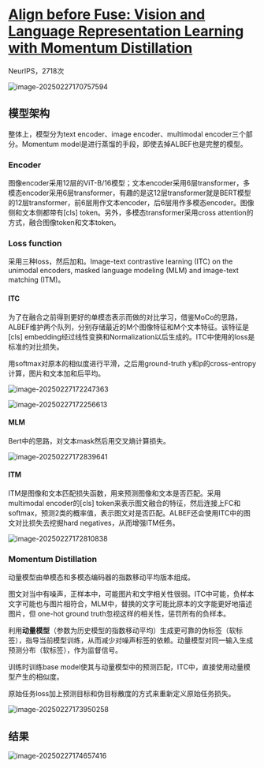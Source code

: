 # [Align before Fuse: Vision and Language Representation Learning with Momentum Distillation](zotero://select/library/items/JYX2XMMM)

NeurIPS，2718次

<img src="https://houxiong-pictures.oss-cn-beijing.aliyuncs.com/image-20250227170757594.png" alt="image-20250227170757594"  />

## 模型架构

整体上，模型分为text encoder、image encoder、multimodal encoder三个部分。Momentum model是进行蒸馏的手段，即使去掉ALBEF也是完整的模型。

###  Encoder

图像encoder采用12层的ViT-B/16模型；文本encoder采用6层transformer，多模态encoder采用6层transformer，有趣的是这12层transformer就是BERT模型的12层transformer，前6层用作文本encoder，后6层用作多模态encoder。图像侧和文本侧都带有[cls] token。另外，多模态transformer采用cross attention的方式，融合图像token和文本token。

### Loss function

采用三种loss，然后加和。Image-text contrastive learning (ITC) on the unimodal encoders, masked language modeling (MLM) and image-text matching (ITM)。

#### ITC

为了在融合之前得到更好的单模态表示而做的对比学习，借鉴MoCo的思路，ALBEF维护两个队列，分别存储最近的M个图像特征和M个文本特征。该特征是[cls] embedding经过线性变换和Normalization以后生成的。ITC中使用的loss是标准的对比损失。

用softmax对原本的相似度进行平滑，之后用ground-truth y和p的cross-entropy计算，图片和文本加和后平均。

![image-20250227172247363](https://houxiong-pictures.oss-cn-beijing.aliyuncs.com/image-20250227172247363.png)

![image-20250227172256613](https://houxiong-pictures.oss-cn-beijing.aliyuncs.com/image-20250227172256613.png)

#### MLM

Bert中的思路，对文本mask然后用交叉熵计算损失。

![image-20250227172839641](https://houxiong-pictures.oss-cn-beijing.aliyuncs.com/image-20250227172839641.png)

#### ITM

ITM是图像和文本匹配损失函数，用来预测图像和文本是否匹配。采用multimodal encoder的[cls] token来表示图文融合的特征，然后连接上FC和softmax，预测2类的概率值，表示图文对是否匹配。ALBEF还会使用ITC中的图文对比损失去挖掘hard negatives，从而增强ITM任务。

![image-20250227172810838](https://houxiong-pictures.oss-cn-beijing.aliyuncs.com/image-20250227172810838.png)

### Momentum Distillation

动量模型由单模态和多模态编码器的指数移动平均版本组成。

图文对当中有噪声，正样本中，可能图片和文字相关性很弱。ITC中可能，负样本文字可能也与图片相符合，MLM中，替换的文字可能比原本的文字能更好地描述图片，但 one-hot ground truth忽视这样的相关性，惩罚所有的负样本。

利用**动量模型**（参数为历史模型的指数移动平均）生成更可靠的伪标签（软标签），指导当前模型训练，从而减少对噪声标签的依赖。动量模型对同一输入生成预测分布（软标签），作为监督信号。

训练时训练base model使其与动量模型中的预测匹配，ITC中，直接使用动量模型产生的相似度。

原始任务loss加上预测目标和伪目标散度的方式来重新定义原始任务损失。

![image-20250227173950258](https://houxiong-pictures.oss-cn-beijing.aliyuncs.com/image-20250227173950258.png)

## 结果

![image-20250227174657416](https://houxiong-pictures.oss-cn-beijing.aliyuncs.com/image-20250227174657416.png)



